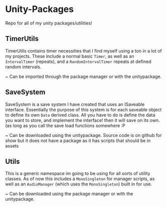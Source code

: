 # Unity-Packages
Repo for all of my unity packages/utilities!

## TimerUtils
TimerUtils contains timer necessities that I find myself using a ton in a lot of my projects. 
These include a normal basic `Timer`, as well as an `IntervalTimer` (repeats), and a `RandomIntervalTimer` repeats at defined random intervals.

~ Can be imported through the package manager or with the unitypackage.

## SaveSystem
SaveSystem is a save system I have created that uses an ISaveable interface.
Essentially the purpose of this system is for each saveable object to define its own `Data` derived class.
All you have to do is define the data you want to store, and implement the interface! then it will save on its own. (as long as you call the save load functions somewhere :P

~ Can be downloaded using the unitypackage. Source code is on github for show but it does not have a package as it has scripts that should be in assets

## Utils
This is a generic namespace im going to be using for all sorts of utility classes.
As of now this includes a `MonoSingleton` for manager scripts, as well as an `AudioManager` (which uses the `MonoSingleton`) built in for use.

~ Can be downloaded using the package manager or with the unitypackage.

